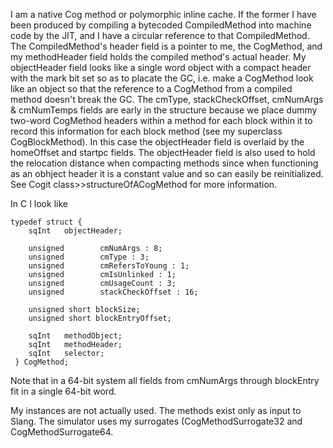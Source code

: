 I am a native Cog method or polymorphic inline cache.  If the former I have been produced by compiling a bytecoded CompiledMethod into machine code by the JIT, and I have a circular reference to that CompiledMethod.  The CompiledMethod's header field is a pointer to me, the CogMethod, and my methodHeader field holds the compiled method's actual header.  My objectHeader field looks like a single word object with a compact header with the mark bit set so as to placate the GC, i.e. make a CogMethod look like an object so that the reference to a CogMethod from a compiled method doesn't break the GC.  The cmType, stackCheckOffset, cmNumArgs & cmNumTemps fields are early in the structure because we place dummy two-word CogMethod headers within a method for each block within it to record this information for each block method (see my superclass CogBlockMethod).  In this case the objectHeader field is overlaid by the homeOffset and startpc fields.  The objectHeader field is also used to hold the relocation distance when compacting methods since when functioning as an obhject header it is a constant value and so can easily be reinitialized.  See Cogit class>>structureOfACogMethod for more information.

In C I look like

	typedef struct {
	    sqInt   objectHeader;
	
	    unsigned        cmNumArgs : 8;
	    unsigned        cmType : 3;
	    unsigned        cmRefersToYoung : 1;
	    unsigned        cmIsUnlinked : 1;
	    unsigned        cmUsageCount : 3;
	    unsigned        stackCheckOffset : 16;
	
	    unsigned short blockSize;
	    unsigned short blockEntryOffset;
	
	    sqInt   methodObject;
	    sqInt   methodHeader;
	    sqInt   selector;
	 } CogMethod;

Note that in a 64-bit system all fields from cmNumArgs through blockEntry fit in a single 64-bit word.

My instances are not actually used.  The methods exist only as input to Slang.  The simulator uses my surrogates (CogMethodSurrogate32 and CogMethodSurrogate64.